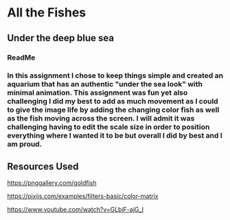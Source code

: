 # All the Fishes 
## Under the deep blue sea
### ReadMe
### In this assignment I chose to keep things simple and created an aquarium that has an authentic "under the sea look" with minimal animation. This assignment was fun yet also challenging I did my best to add as much movement as I could to give the image life by adding the changing color fish as well as the fish moving across the screen. I will admit it was challenging having to edit the scale size in order to position everything where I wanted it to be but overall I did by best and I am proud.

## Resources Used 
https://pnggallery.com/goldfish 

https://pixijs.com/examples/filters-basic/color-matrix

https://www.youtube.com/watch?v=GLbjF-ajG_I




